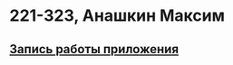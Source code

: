 # 221-323, Анашкин Максим
## [Запись работы приложения]([https://drive.google.com/file/d/1hKZ85sTQto1DxR6JXvEiGvT8zLM2v4mI/view?usp=drive_link](https://drive.google.com/file/d/1hKZ85sTQto1DxR6JXvEiGvT8zLM2v4mI/view?usp=drive_link))
